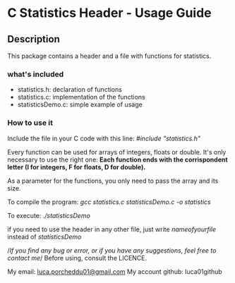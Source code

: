# C Statistics Header - Usage Guide

## Description
This package contains a header and a file with functions for statistics.

### what's included
* statistics.h: declaration of functions
* statistics.c: implementation of the functions
* statisticsDemo.c: simple example of usage

### How to use it
Include the file in your C code with this line:
*#include "statistics.h"*

Every function can be used for arrays of integers, floats or double. It's only necessary to use the right one: **Each function ends with the corrispondent letter (I for integers, F for floats, D for double).**

As a parameter for the functions, you only need to pass the array and its size.

To compile the program:
*gcc statistics.c statisticsDemo.c -o statistics*

To execute:
*./statisticsDemo*

if you need to use the header in any other file, just write *nameofyourfile* instead of *statisticsDemo*

/_If you find any bug or error, or if you have any suggestions, feel free to contact me_/
Before using, consult the LICENCE.

My email: luca.porcheddu01@gmail.com
My account github: luca01github
